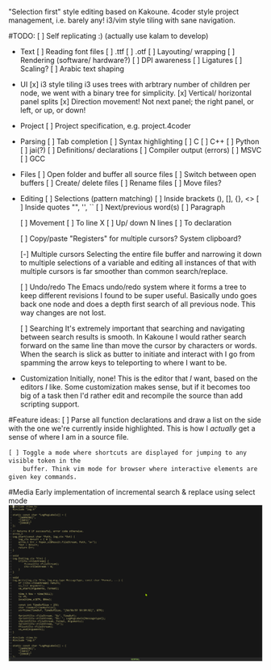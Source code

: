 "Selection first" style editing based on Kakoune.
4coder style project management, i.e. barely any!
i3/vim style tiling with sane navigation.

#TODO: 
    [ ] Self replicating :) (actually use kalam to develop)

* Text
    [ ] Reading font files
        [ ] .ttf
        [ ] .otf
    [ ] Layouting/ wrapping
    [ ] Rendering (software/ hardware?)
        [ ] DPI awareness
        [ ] Ligatures
    [ ] Scaling?
	[ ] Arabic text shaping

* UI
    [x] i3 style tiling
        i3 uses trees with arbtrary number of children per node, we went with a binary tree for simplicity.
    [x] Vertical/ horizontal panel splits
    [x] Direction movement! Not next panel; the right panel, or left, or up, or down!

* Project 
    [ ] Project specification, e.g. project.4coder

* Parsing
    [ ] Tab completion
    [ ] Syntax highlighting
        [ ] C
        [ ] C++
        [ ] Python
        [ ] jai(?)
    [ ] Definitions/ declarations
    [ ] Compiler output (errors)
        [ ] MSVC
        [ ] GCC

* Files
    [ ] Open folder and buffer all source files
    [ ] Switch between open buffers
    [ ] Create/ delete files
    [ ] Rename files
    [ ] Move files? 

* Editing
    [ ] Selections (pattern matching)
        [ ] Inside brackets (), [], {}, <>
        [ ] Inside quotes "", '', ``
        [ ] Next/previous word(s)
        [ ] Paragraph

    [ ] Movement
        [ ] To line X
        [ ] Up/ down N lines
        [ ] To declaration

    [ ] Copy/paste
        "Registers" for multiple cursors? System clipboard?

    [-] Multiple cursors
        Selecting the entire file buffer and narrowing it down to multiple selections of
        a variable and editing all instances of that with multiple cursors is far smoother
        than common search/replace.

    [ ] Undo/redo 
        The Emacs undo/redo system where it forms a tree to keep different revisions
        I found to be super useful. Basically undo goes back one node and does a depth
        first search of all previous node. This way changes are not lost.

    [ ] Searching
        It's extremely important that searching and navigating between search results is 
        smooth. In Kakoune I would rather search forward on the same line than move the 
        cursor by characters or words. When the search is slick as butter to initiate and
        interact with I go from spamming the arrow keys to teleporting to where I want to 
        be.

* Customization
    Initially, none! This is the editor that _I_ want, based on the editors _I_ like. Some 
    customization makes sense, but if it becomes too big of a task then I'd rather edit and
    recompile the source than add scripting support.

#Feature ideas:
    [ ] Parse all function declarations and draw a list on the side with the one we're 
        currently inside highlighted. This is how I _actually_ get a sense of where I am
        in a source file.

	[ ] Toggle a mode where shortcuts are displayed for jumping to any visible token in the
		buffer. Think vim mode for browser where interactive elements are given key commands.

#Media
Early implementation of incremental search & replace using select mode
![](media/select_mode.gif)
